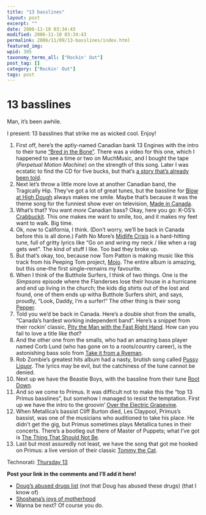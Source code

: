 ```yaml
---
title: "13 basslines"
layout: post
excerpt: ""
date: 2006-11-10 03:34:43
modified: 2006-11-10 03:34:43
permalink: 2006/11/09/13-basslines/index.html
featured_img: 
wpid: 305
taxonomy_terms_all: ["Rockin' Out"]
post_tag: []
category: ["Rockin' Out"]
tags: post
---
```


# 13 basslines

Man, it’s been awhile.

I present: 13 basslines that strike me as wicked cool. Enjoy!

1. First off, here’s the aptly-named Canadian bank 13 Engines with the intro to their tune [“Bred in the Bone”](http://www.bolt.com/vodou/music/Bred_in_the_Bone/2587518). There was a video for this one, which I happened to see a time or two on MuchMusic, and I bought the tape (*Perpetual Motion Machine*) on the strength of this song. Later I was ecstatic to find the CD for five bucks, but that’s [a story that’s already been told](http://www.patrickjohanneson.com/deardiary/2006/05/25/thirteen-thirteens/).
2. Next let’s throw a little more love at another Canadian band, the Tragically Hip. They’ve got a lot of great tunes, but the bassline for [Blow at High Dough](http://www.bolt.com/vodou/music/Blow_at_High_Dough/2587515) always makes me smile. Maybe that’s because it was the theme song for the funniest show ever on television, [Made in Canada](http://www.imdb.com/title/tt0172754/).
3. What’s that? You want *more* Canadian bass? Okay, here you go: K-OS’s [Crabbuckit](http://www.bolt.com/vodou/music/Crabbuckit/2587519). This one makes me want to smile, too, and it makes my feet want to walk. Big time.
4. Ok, now to California, I think. (Don’t worry, we’ll be back in Canada before this is all done.) Faith No More’s [Midlife Crisis](http://www.bolt.com/vodou/music/Midlife_Crisis/2587524) is a hard-hitting tune, full of gritty lyrics like “Go on and wring my neck / like when a rag gets wet”. The kind of stuff I like. Too bad they broke up.
5. But that’s okay, too, because now Tom Patton is making music like this track from his Peeping Tom project, [Mojo](http://www.bolt.com/vodou/music/Mojo/2587525). The entire album is amazing, but this one–the first single–remains my favourite.
6. When I think of the Butthole Surfers, I think of two things. One is the *Simpsons* episode where the Flanderses lose their house in a hurricane and end up living in the church; the kids dig shirts out of the lost and found, one of them ends up witha Butthole Surfers shirt, and says, proudly, “Look, Daddy, I’m a surfer!” The other thing is their song [Pepper](http://www.bolt.com/vodou/music/Pepper/2587527).
7. Told you we’d be back in Canada. Here’s a double shot from the smalls, “Canada’s hardest working independent band”. Here’s a snippet from their rockin’ classic, [Pity the Man with the Fast Right Hand](http://www.bolt.com/vodou/music/Pity_the_Man_with_the_Fas/2587528). How can you fail to love a title like *that*?
8. And the other one from the smalls, who had an amazing bass player named Corb Lund (who has gone on to a roots/country career), is the astonishing bass solo from [Take it from a Ryeman](http://www.bolt.com/vodou/music/Take_it_from_a_Ryeman/2587543).
9. Rob Zombie’s greatest hits album had a nasty, brutish song called [Pussy Liquor](http://www.bolt.com/vodou/music/Pussy_Liquor/2587530). The lyrics may be evil, but the catchiness of the tune cannot be denied.
10. Next up we have the Beastie Boys, with the bassline from their tune [Root Down](http://www.bolt.com/vodou/music/Root_Down/2587542).
11. And so we come to Primus. It was difficult not to make this the “top 13 Primus basslines”, but somehow I managed to resist the temptation. First up we have the intro to the groovin’ [Over the Electric Grapevine](http://www.bolt.com/vodou/music/Over_the_Electric_Grapevi/2587522).
12. When Metallica’s bassist Cliff Burton died, Les Claypool, Primus’s bassist, was one of the musicians who auditioned to take his place. He didn’t get the gig, but Primus sometimes plays Metallica tunes in their concerts. There’s a bootleg out there of Master of Puppets; what I’ve got is [The Thing That Should Not Be](http://www.bolt.com/vodou/music/Primus_Cover__Thing_That_/2587546).
13. Last but most assuredly not least, we have the song that got me hooked on Primus: a live version of their classic [Tommy the Cat](http://www.bolt.com/vodou/music/Tommy_the_Cat/2587548).

Technorati: [Thursday 13](http://www.technorati.com/tag/thursday+thirteen)

**Post your link in the comments and I’ll add it here!**

- [Doug’s abused drugs list](http://ballsandwalnuts.com/?p=1431) (not that Doug has abused these drugs) (that I know of)
- [Shoshana’s joys of motherhood](http://unsealmylips.blogspot.com/2006/11/thursday-thirteen-6.html)
- Wanna be next? Of course you do.